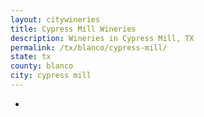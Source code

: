 ```yaml
---
layout: citywineries
title: Cypress Mill Wineries
description: Wineries in Cypress Mill, TX
permalink: /tx/blanco/cypress-mill/
state: tx
county: blanco
city: cypress mill
---
```

-
